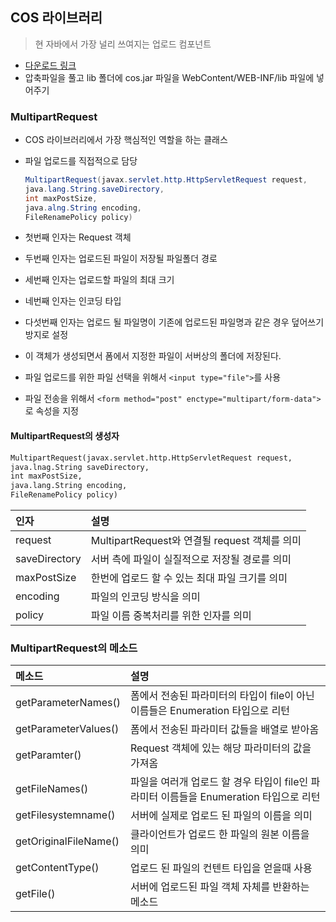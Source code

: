## COS 라이브러리
> 현 자바에서 가장 널리 쓰여지는 업로드 컴포넌트
- [다운로드 링크](http://www.servlets.com)
- 압축파일을 풀고 lib 폴더에 cos.jar 파일을 WebContent/WEB-INF/lib 파일에 넣어주기 
### MultipartRequest
- COS 라이브러리에서 가장 핵심적인 역할을 하는 클래스
- 파일 업로드를 직접적으로 담당

    ```java
    MultipartRequest(javax.servlet.http.HttpServletRequest request,
    java.lang.String.saveDirectory,
    int maxPostSize,
    java.alng.String encoding,
    FileRenamePolicy policy)
    ```
- 첫번째 인자는 Request 객체
- 두번째 인자는 업로드된 파일이 저장될 파일폴더 경로
- 세번째 인자는 업로드할 파일의 최대 크기
- 네번째 인자는 인코딩 타입
- 다섯번째 인자는 업로드 될 파일명이 기존에 업로드된 파일명과 같은 경우 덮어쓰기 방지로 설정

- 이 객체가 생성되면서 폼에서 지정한 파일이 서버상의 폴더에 저장된다.
- 파일 업로드를 위한 파일 선택을 위해서 ```<input type="file">```를 사용
- 파일 전송을 위해서 ```<form method="post" enctype="multipart/form-data">``` 로 속성을 지정 
#### MultipartRequest의 생성자
```jsp
MultipartRequest(javax.servlet.http.HttpServletRequest request,
java.lnag.String saveDirectory,
int maxPostSize,
java.lang.String encoding,
FileRenamePolicy policy)
```

|인자|설명|
|:---|:---|
|request|MultipartRequest와 연결될 request 객체를 의미|
|saveDirectory|서버 측에 파일이 실질적으로 저장될 경로를 의미|
|maxPostSize|한번에 업로드 할 수 있는 최대 파일 크기를 의미|
|encoding|파일의 인코딩 방식을 의미|
|policy|파일 이름 중복처리를 위한 인자를 의미|


### MultipartRequest의 메소드
|메소드|설명|
|:---|:----|
|getParameterNames()|폼에서 전송된 파라미터의 타입이 file이 아닌 이름들은 Enumeration 타입으로 리턴|
|getParameterValues()|폼에서 전송된 파라미터 값들을 배열로 받아옴|
|getParamter()|Request 객체에 있는 해당 파라미터의 값을 가져옴|
|getFileNames()|파일을 여러개 업로드 할 경우 타입이 file인 파라미터 이름들을 Enumeration 타입으로 리턴|
|getFilesystemname()|서버에 실제로 업로드 된 파일의 이름을 의미|
|getOriginalFileName()|클라이언트가 업로드 한 파일의 원본 이름을 의미|
|getContentType()|업로드 된 파일의 컨텐트 타입을 얻을때 사용|
|getFile()|서버에 업로드된 파일 객체 자체를 반환하는 메소드|
